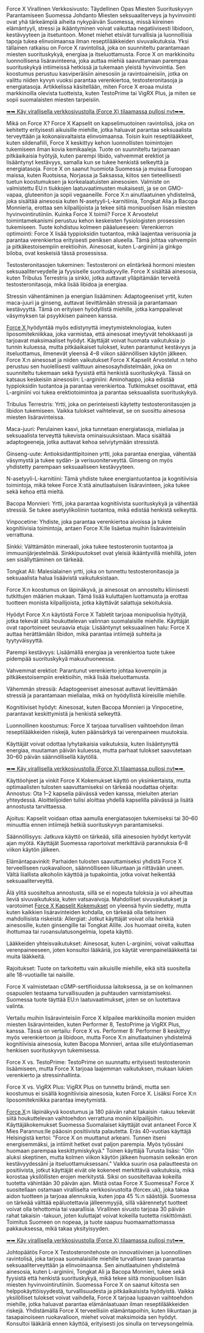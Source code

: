 Force X Virallinen Verkkosivusto: Täydellinen Opas Miesten Suorituskyvyn Parantamiseen Suomessa
Johdanto
Miesten seksuaaliterveys ja hyvinvointi ovat yhä tärkeämpiä aiheita nykypäivän Suomessa, missä kiireinen elämäntyyli, stressi ja ikääntyminen voivat vaikuttaa negatiivisesti libidoon, kestävyyteen ja itsetuntoon. Monet miehet etsivät turvallisia ja luonnollisia tapoja tukea elinvoimaansa ilman reseptilääkkeiden sivuvaikutuksia. Yksi tällainen ratkaisu on Force X ravintolisä, joka on suunniteltu parantamaan miesten suorituskykyä, energiaa ja itseluottamusta. 
Force X on markkinoitu luonnollisena lisäravinteena, joka auttaa miehiä saavuttamaan parempaa suorituskykyä intiimeissä hetkissä ja tukemaan yleistä hyvinvointia. Sen koostumus perustuu kasviperäisiin ainesosiin ja ravintoaineisiin, jotka on valittu niiden kyvyn vuoksi parantaa verenkiertoa, testosteronitasoja ja energiatasoja. Artikkelissa käsitellään, miten Force X eroaa muista markkinoilla olevista tuotteista, kuten TestoPrime tai VigRX Plus, ja miten se sopii suomalaisten miesten tarpeisiin.


[➥➥ Käy virallisella verkkosivustolla (Force X) tilaamassa pullosi nyt➥➥ ️](https://www.kissnutra.com/force-x)

Mikä on Force X?
Force X Kapselit on kapselimuotoinen ravintolisä, joka on kehitetty erityisesti aikuisille miehille, jotka haluavat parantaa seksuaalista terveyttään ja kokonaisvaltaista elinvoimaansa. Toisin kuin reseptilääkkeet, kuten sildenafiili, Force X keskittyy kehon luonnollisten toimintojen tukemiseen ilman kovia kemikaaleja. Tuote on suunniteltu tarjoamaan pitkäaikaisia hyötyjä, kuten parempi libido, vahvemmat erektiot ja lisääntynyt kestävyys, samalla kun se tukee henkistä selkeyttä ja energiatasoja.
Force X on saanut huomiota Suomessa ja muissa Euroopan maissa, kuten Ruotsissa, Norjassa ja Saksassa, kiitos sen tieteellisesti tuetun koostumuksen ja korkealaatuisten ainesosien. Valmiste on valmistettu EU:n tiukkojen laatuvaatimusten mukaisesti, ja se on GMO-vapaa, gluteeniton ja sopii vegaaneille. Force X:n ainutlaatuinen yhdistelmä, joka sisältää ainesosia kuten N-asetyyli-L-karnitiinia, Tongkat Alia ja Bacopa Monnieria, erottaa sen kilpailijoista ja tekee siitä monipuolisen lisän miesten hyvinvointirutiiniin.
Kuinka Force X toimii?
Force X Arvostelut toimintamekanismi perustuu kehon keskeisten fysiologisten prosessien tukemiseen. Tuote kohdistuu kolmeen pääalueeseen:
Verenkierron optimointi: Force X lisää typpioksidin tuotantoa, mikä laajentaa verisuonia ja parantaa verenkiertoa erityisesti peniksen alueella. Tämä johtaa vahvempiin ja pitkäkestoisempiin erektioihin. Ainesosat, kuten L-arginiini ja ginkgo biloba, ovat keskeisiä tässä prosessissa.


Testosteronitasojen tukeminen: Testosteroni on elintärkeä hormoni miesten seksuaaliterveydelle ja fyysiselle suorituskyvylle. Force X sisältää ainesosia, kuten Tribulus Terrestris ja sinkki, jotka auttavat ylläpitämään terveitä testosteronitasoja, mikä lisää libidoa ja energiaa.


Stressin vähentäminen ja energian lisääminen: Adaptogeeniset yrtit, kuten maca-juuri ja ginseng, auttavat lievittämään stressiä ja parantamaan kestävyyttä. Tämä on erityisen hyödyllistä miehille, jotka kamppailevat väsymyksen tai psyykkisen paineen kanssa.


[Force X ](https://www.instagram.com/piyushshrmaps/)hyödyntää myös edistynyttä imeytymisteknologiaa, kuten liposomitekniikkaa, joka varmistaa, että ainesosat imeytyvät tehokkaasti ja tarjoavat maksimaaliset hyödyt. Käyttäjät voivat huomata vaikutuksia jo tunnin kuluessa, mutta pitkäaikaiset tulokset, kuten parantunut kestävyys ja itseluottamus, ilmenevät yleensä 4–8 viikon säännöllisen käytön jälkeen.
Force X:n ainesosat ja niiden vaikutukset
Force X Kapselit Arvostelut :n teho perustuu sen huolellisesti valittuun ainesosayhdistelmään, joka on suunniteltu tukemaan sekä fyysistä että henkistä suorituskykyä. Tässä on katsaus keskeisiin ainesosiin:
L-arginiini: Aminohappo, joka edistää typpioksidin tuotantoa ja parantaa verenkiertoa. Tutkimukset osoittavat, että L-arginiini voi tukea erektiotoimintoa ja parantaa seksuaalista suorituskykyä.


Tribulus Terrestris: Yrtti, joka on perinteisesti käytetty testosteronitasojen ja libidon tukemiseen. Vaikka tulokset vaihtelevat, se on suosittu ainesosa miesten lisäravinteissa.


Maca-juuri: Perulainen kasvi, joka tunnetaan energiatasoja, mielialaa ja seksuaalista terveyttä tukevista ominaisuuksistaan. Maca sisältää adaptogeeneja, jotka auttavat kehoa selviytymään stressistä.


Ginseng-uute: Antioksidanttipitoinen yrtti, joka parantaa energiaa, vähentää väsymystä ja tukee sydän- ja verisuoniterveyttä. Ginseng on myös yhdistetty parempaan seksuaaliseen kestävyyteen.


N-asetyyli-L-karnitiini: Tämä yhdiste tukee energiantuotantoa ja kognitiivisia toimintoja, mikä tekee Force X:stä ainutlaatuisen lisäravinteen, joka tukee sekä kehoa että mieltä.


Bacopa Monnieri: Yrtti, joka parantaa kognitiivista suorituskykyä ja vähentää stressiä. Se tukee asetyylikoliinin tuotantoa, mikä edistää henkistä selkeyttä.


Vinpocetine: Yhdiste, joka parantaa verenkiertoa aivoissa ja tukee kognitiivisia toimintoja, antaen Force X:lle lisäetua muihin lisäravinteisiin verrattuna.


Sinkki: Välttämätön mineraali, joka tukee testosteronin tuotantoa ja immuunijärjestelmää. Sinkkipuutokset ovat yleisiä ikääntyvillä miehillä, joten sen sisällyttäminen on tärkeää.


Tongkat Ali: Malesialainen yrtti, joka on tunnettu testosteronitasoja ja seksuaalista halua lisäävistä vaikutuksistaan.


Force X:n koostumus on läpinäkyvä, ja ainesosat on annosteltu kliinisesti tutkittujen määrien mukaan. Tämä lisää kuluttajien luottamusta ja erottaa tuotteen monista kilpailijoista, jotka käyttävät salattuja sekoituksia.

Hyödyt Force X:n käytöstä
Force X Tabletit tarjoaa monipuolisia hyötyjä, jotka tekevät siitä houkuttelevan valinnan suomalaisille miehille. Käyttäjät ovat raportoineet seuraavia etuja:
Lisääntynyt seksuaalinen halu: Force X auttaa herättämään libidon, mikä parantaa intiimejä suhteita ja tyytyväisyyttä.


Parempi kestävyys: Lisäämällä energiaa ja verenkiertoa tuote tukee pidempää suorituskykyä makuuhuoneessa.


Vahvemmat erektiot: Parantunut verenkierto johtaa kovempiin ja pitkäkestoisempiin erektioihin, mikä lisää itseluottamusta.


Vähemmän stressiä: Adaptogeeniset ainesosat auttavat lievittämään stressiä ja parantamaan mielialaa, mikä on hyödyllistä kiireisille miehille.


Kognitiiviset hyödyt: Ainesosat, kuten Bacopa Monnieri ja Vinpocetine, parantavat keskittymistä ja henkistä selkeyttä.


Luonnollinen koostumus: Force X tarjoaa turvallisen vaihtoehdon ilman reseptilääkkeiden riskejä, kuten päänsärkyä tai verenpaineen muutoksia.


Käyttäjät voivat odottaa lyhytaikaisia vaikutuksia, kuten lisääntynyttä energiaa, muutaman päivän kuluessa, mutta parhaat tulokset saavutetaan 30–60 päivän säännöllisellä käytöllä.


[➥➥ Käy virallisella verkkosivustolla (Force X) tilaamassa pullosi nyt➥➥ ️](https://www.kissnutra.com/force-x)

Käyttöohjeet ja vinkit
Force X Kokemukset käyttö on yksinkertaista, mutta optimaalisten tulosten saavuttamiseksi on tärkeää noudattaa ohjeita:
Annostus: Ota 1–2 kapselia päivässä veden kanssa, mieluiten aterian yhteydessä. Aloittelijoiden tulisi aloittaa yhdellä kapselilla päivässä ja lisätä annostusta tarvittaessa.


Ajoitus: Kapselit voidaan ottaa aamulla energiatasojen tukemiseksi tai 30–60 minuuttia ennen intiimejä hetkiä suorituskyvyn parantamiseksi.


Säännöllisyys: Jatkuva käyttö on tärkeää, sillä ainesosien hyödyt kertyvät ajan myötä. Käyttäjät Suomessa raportoivat merkittäviä parannuksia 6–8 viikon käytön jälkeen.


Elämäntapavinkit: Parhaiden tulosten saavuttamiseksi yhdistä Force X terveelliseen ruokavalioon, säännölliseen liikuntaan ja riittävään uneen. Vältä liiallista alkoholin käyttöä ja tupakointia, jotka voivat heikentää seksuaaliterveyttä.


Älä ylitä suositeltua annostusta, sillä se ei nopeuta tuloksia ja voi aiheuttaa lieviä sivuvaikutuksia, kuten vatsavaivoja.
Mahdolliset sivuvaikutukset ja varotoimet
[Force X Kapselit Kokemukset](https://www.facebook.com/forcexarvostelut/) on yleensä hyvin siedetty, mutta kuten kaikkien lisäravinteiden kohdalla, on tärkeää olla tietoinen mahdollisista riskeistä:
Allergiat: Jotkut käyttäjät voivat olla herkkiä ainesosille, kuten ginsengille tai Tongkat Alille. Jos huomaat oireita, kuten ihottumaa tai ruoansulatusongelmia, lopeta käyttö.


Lääkkeiden yhteisvaikutukset: Ainesosat, kuten L-arginiini, voivat vaikuttaa verenpaineeseen, joten konsultoi lääkäriä, jos käytät verenpainelääkkeitä tai muita lääkkeitä.


Rajoitukset: Tuote on tarkoitettu vain aikuisille miehille, eikä sitä suositella alle 18-vuotiaille tai naisille.


Force X valmistetaan cGMP-sertifioidussa laitoksessa, ja se on kolmannen osapuolen testaama turvallisuuden ja puhtauden varmistamiseksi. Suomessa tuote täyttää EU:n laatuvaatimukset, joten se on luotettava valinta.

Vertailu muihin lisäravinteisiin
Force X kilpailee markkinoilla monien muiden miesten lisäravinteiden, kuten Performer 8, TestoPrime ja VigRX Plus, kanssa. Tässä on vertailu:
Force X vs. Performer 8: Performer 8 keskittyy myös verenkiertoon ja libidoon, mutta Force X:n ainutlaatuinen yhdistelmä kognitiivisia ainesosia, kuten Bacopa Monnieri, antaa sille etulyöntiaseman henkisen suorituskyvyn tukemisessa.


Force X vs. TestoPrime: TestoPrime on suunnattu erityisesti testosteronin lisäämiseen, mutta Force X tarjoaa laajemman vaikutuksen, mukaan lukien verenkierto ja stressinhallinta.


Force X vs. VigRX Plus: VigRX Plus on tunnettu brändi, mutta sen koostumus ei sisällä kognitiivisia ainesosia, kuten Force X. Lisäksi Force X:n liposomitekniikka parantaa imeytymistä.


[Force X](https://www.youtube.com/watch?v=uWqovkq7iQo):n läpinäkyvä koostumus ja 180 päivän rahat takaisin -takuu tekevät siitä houkuttelevan vaihtoehdon verrattuna moniin kilpailijoihin.
Käyttäjäkokemukset Suomessa
Suomalaiset käyttäjät ovat antaneet Force X Mies Parannus:lle pääosin positiivista palautetta. Eräs 40-vuotias käyttäjä Helsingistä kertoi: "Force X on muuttanut arkeani. Tunnen itseni energisemmäksi, ja intiimit hetket ovat paljon parempia. Myös työssäni huomaan parempaa keskittymiskykyä." Toinen käyttäjä Turusta lisäsi: "Olin aluksi skeptinen, mutta kolmen viikon käytön jälkeen huomasin selkeän eron kestävyydessäni ja itseluottamuksessani."
Vaikka suurin osa palautteesta on positiivista, jotkut käyttäjät eivät ole kokeneet merkittäviä vaikutuksia, mikä korostaa yksilöllisten erojen merkitystä. Siksi on suositeltavaa kokeilla tuotetta vähintään 30 päivän ajan.
Mistä ostaa Force X Suomessa?
Force X suositellaan ostamaan viralliselta verkkosivustolta (forcex.uk), joka takaa aidon tuotteen ja tarjoaa alennuksia, kuten jopa 45 %:n säästöjä. Suomessa on tärkeää välttää epäluotettavia jälleenmyyjiä, sillä väärennetyt tuotteet voivat olla tehottomia tai vaarallisia.
Virallinen sivusto tarjoaa 30 päivän rahat takaisin -takuun, joten kuluttajat voivat kokeilla tuotetta riskittömästi. Toimitus Suomeen on nopeaa, ja tuote saapuu huomaamattomassa pakkauksessa, mikä takaa yksityisyyden.


[➥➥ Käy virallisella verkkosivustolla (Force X) tilaamassa pullosi nyt➥➥ ️](https://www.kissnutra.com/force-x)

Johtopäätös
Force X Testosteronitehoste on innovatiivinen ja luonnollinen ravintolisä, joka tarjoaa suomalaisille miehille turvallisen tavan parantaa seksuaaliterveyttään ja elinvoimaansa. Sen ainutlaatuinen yhdistelmä ainesosia, kuten L-arginiini, Tongkat Ali ja Bacopa Monnieri, tukee sekä fyysistä että henkistä suorituskykyä, mikä tekee siitä monipuolisen lisän miesten hyvinvointirutiiniin. Suomessa Force X on saanut kiitosta sen helppokäyttöisyydestä, turvallisuudesta ja pitkäaikaisista hyödyistä.
Vaikka yksilölliset tulokset voivat vaihdella, Force X tarjoaa lupaavan vaihtoehdon miehille, jotka haluavat parantaa elämänlaatuaan ilman reseptilääkkeiden riskejä. Yhdistämällä Force X terveellisiin elämäntapoihin, kuten liikuntaan ja tasapainoiseen ruokavalioon, miehet voivat maksimoida sen hyödyt. Konsultoi lääkäriä ennen käyttöä, erityisesti jos sinulla on terveysongelmia. 
